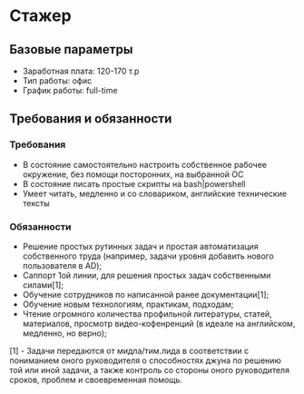 # Стажер

## Базовые параметры

- Заработная плата: 120-170 т.р
- Тип работы: офис
- График работы: full-time

## Требования и обязанности

### Требования

- В состояние самостоятельно настроить собственное рабочее окружение, без помощи посторонних, на выбранной ОС
- В состояние писать простые скрипты на bash|powershell
- Умеет читать, медленно и со словариком, английские технические тексты

### Обязанности

- Решение простых рутинных задач и простая автоматизация собственного труда (например, задачи уровня добавить нового пользователя в AD);
- Саппорт 1ой линии, для решения простых задач собственными силами[1];
- Обучение сотрудников по написанной ранее документации[1];
- Обучение новым технологиям, практикам, подходам;
- Чтение огромного количества профильной литературы, статей, материалов, просмотр видео-кофенренций (в идеале на английском, медленно, но верно);

[1] - Задачи передаются от мидла/тим.лида в соответствии с пониманием оного руководителя о способностях джуна по решению той или иной задачи, а также контроль со стороны оного руководителя сроков, проблем и своевременная помощь.
